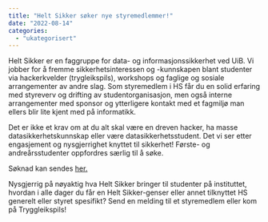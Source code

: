 ```yaml
---
title: "Helt Sikker søker nye styremedlemmer!"
date: "2022-08-14"
categories: 
  - "ukategorisert"
---
```


Helt Sikker er en faggruppe for data- og informasjonssikkerhet ved UiB. Vi jobber for å fremme sikkerhetsinteressen og -kunnskapen blant studenter via hackerkvelder (trygleikspils), workshops og faglige og sosiale arrangementer av andre slag. Som styremedlem i HS får du en solid erfaring med styreverv og drifting av studentorganisasjon, men også interne arrangementer med sponsor og ytterligere kontakt med et fagmiljø man ellers blir lite kjent med på informatikk.  

Det er ikke et krav om at du alt skal være en dreven hacker, ha masse datasikkerhetskunnskap eller være datasikkerhetsstudent. Det vi ser etter engasjement og nysgjerrighet knyttet til sikkerhet! Første- og andreårsstudenter oppfordres særlig til å søke.  

Søknad kan sendes [her.](https://forms.gle/7BBvVXjRmEpUPyHSA)

Nysgjerrig på nøyaktig hva Helt Sikker bringer til studenter på instituttet, hvordan i alle dager du får en Helt Sikker-genser eller annet tilknyttet HS generelt eller styret spesifikt? Send en melding til et styremedlem eller kom på Tryggleikspils!
